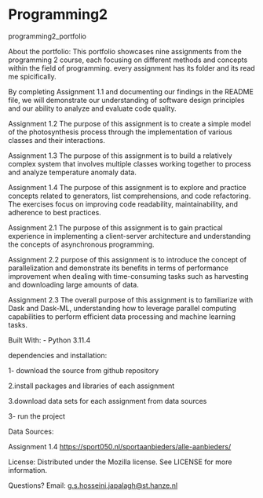 # Programming2

programming2_portfolio

About the portfolio: This portfolio showcases nine assignments from the programming 2 course, each focusing on different methods and concepts within the field of programming.
every assignment has its folder and its read me spicifically.

By completing Assignment 1.1 and documenting our findings in the README file, we will demonstrate our understanding of software design principles and our ability to analyze and evaluate code quality.  

 Assignment 1.2 The purpose of this assignment is to create a simple model of the photosynthesis process through the implementation of various classes and their interactions. 

 Assignment 1.3 The purpose of this assignment is to build a relatively complex system that involves multiple classes working together to process and analyze temperature anomaly data.
 
 Assignment 1.4 The purpose of this assignment is to explore and practice concepts related to generators, list comprehensions, and code refactoring. The exercises focus on improving code readability, maintainability, and adherence to best practices.

 Assignment 2.1 The purpose of this assignment is to gain practical experience in implementing a client-server architecture and understanding the concepts of asynchronous programming.

Assignment 2.2 purpose of this assignment is to introduce the concept of parallelization and demonstrate its benefits in terms of performance improvement when dealing with time-consuming tasks such as harvesting and downloading large amounts of data.

Assignment 2.3 The overall purpose of this assignment is to familiarize  with Dask and Dask-ML, understanding how to leverage parallel computing capabilities to perform efficient data processing and machine learning tasks.

Built With: - Python 3.11.4

dependencies and installation:

1- download the source from github repository

2.install packages and libraries of each assignment

3.download data sets for each assignment from data sources

3- run the project

Data Sources:

Assignment 1.4  https://sport050.nl/sportaanbieders/alle-aanbieders/



License: Distributed under the Mozilla license. See LICENSE for more information.

Questions? Email: g.s.hosseini.japalagh@st.hanze.nl
